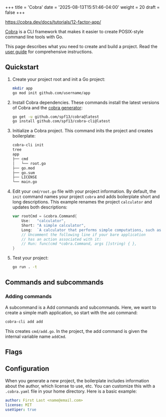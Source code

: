 +++
title = 'Cobra'
date = '2025-08-13T15:51:46-04:00'
weight = 20
draft = false
+++

https://cobra.dev/docs/tutorials/12-factor-app/

[Cobra](https://github.com/spf13/cobra) is a CLI framework that makes it easier to create POSIX-style command line tools with Go.

This page describes what you need to create and build a project. Read the [user guide](https://github.com/spf13/cobra/blob/main/site/content/user_guide.md) for comprehensive instructions.

## Quickstart

1. Create your project root and init a Go project:
   ```bash
   mkdir app
   go mod init github.com/username/app
   ```
2. Install Cobra dependencies. These commands install the latest versions of Cobra and the [cobra generator](https://github.com/spf13/cobra-cli):
   
   ```bash
   go get -u github.com/spf13/cobra@latest
   go install github.com/spf13/cobra-cli@latest
   ```
3. Initialize a Cobra project. This command inits the project and creates boilerplate:
   ```bash
   cobra-cli init
   tree
   app
   ├── cmd
   │   └── root.go
   ├── go.mod
   ├── go.sum
   ├── LICENSE
   └── main.go
   ```
1. Edit your `cmd/root.go` file with your project information. By default, the `init` command names your project `cobra` and adds boilerplate short and long descriptions. This example renames the project `calculator` and updates both descriptions:
   ```go
   var rootCmd = &cobra.Command{
   	   Use:   "calculator",
   	   Short: "A simple calculator",
   	   Long:  `A calculator that performs simple computations, such as add, subtract, multiply, and divide.`,
   	   // Uncomment the following line if your bare application
   	   // has an action associated with it:
   	   // Run: func(cmd *cobra.Command, args []string) { },
   }
   ```
1. Test your project:
   ```bash
   go run . -t
   ```

## Commands and subcommands

### Adding commands

A subcommand is a
Add commands and subcommands. Here, we want to create a simple math application, so start with the `add` command:
```bash
cobra-cli add add
```
This creates `cmd/add.go`. In the project, the add command is given the internal variable name `addCmd`.


## Flags

## Configuration

When you generate a new project, the boilerplate includes information about the author, which license to use, etc. You can customize this with a `.cobra.yaml` file in your home directory. Here is a basic example:

```yaml
author: First Last <name@email.com>
license: MIT
useViper: true
```